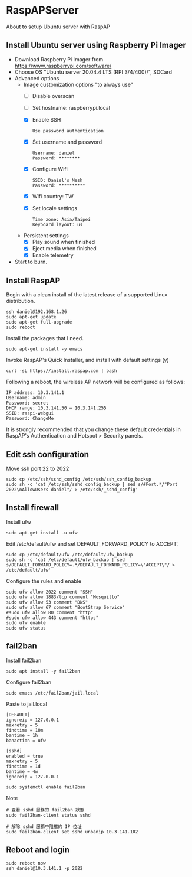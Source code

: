 # RaspAPServer
About to setup Ubuntu server with RaspAP


## Install Ubuntu server using Raspberry Pi Imager
* Download Raspberry Pi Imager from https://www.raspberrypi.com/software/
* Choose OS "Ubuntu server 20.04.4 LTS (RPI 3/4/400)/", SDCard
* Advanced options
  * Image customization options "to always use"
    - [ ] Disable overscan
    - [ ] Set hostname: raspberrypi.local
    - [x] Enable SSH
      
      ```
      Use password authentication
      ```
    - [x] Set username and password
      
      ```
      Username: daniel
      Password: ********
      ```
    - [x] Configure Wifi
      
      ```
      SSID: Daniel's Mesh
      Password: **********
      ```
    - [x] Wifi country: TW
    - [x] Set locale settings
      
      ```
      Time zone: Asia/Taipei
      Keyboard layout: us
      ```
    
  * Persistent settings
    - [x] Play sound when finished
    - [x] Eject media when finished
    - [x] Enable telemetry
* Start to burn.


## Install RaspAP

Begin with a clean install of the latest release of a supported Linux distribution.
```
ssh daniel@192.168.1.26
sudo apt-get update
sudo apt-get full-upgrade
sudo reboot
```

Install the packages that I need.
```
sudo apt-get install -y emacs
```

Invoke RaspAP's Quick Installer, and install with default settings (y)
```
curl -sL https://install.raspap.com | bash
```

Following a reboot, the wireless AP network will be configured as follows:
```
IP address: 10.3.141.1
Username: admin
Password: secret
DHCP range: 10.3.141.50 — 10.3.141.255
SSID: raspi-webgui
Password: ChangeMe
```
It is strongly recommended that you change these default credentials in RaspAP's Authentication and Hotspot > Security panels.


## Edit ssh configuration
Move ssh port 22 to 2022 
```
sudo cp /etc/ssh/sshd_config /etc/ssh/ssh_config_backup
sudo sh -c 'cat /etc/ssh/sshd_config_backup | sed s/#Port.*/"Port 2022\nAllowUsers daniel"/ > /etc/ssh/_sshd_config'
```

## Install firewall
Install ufw
```
sudo apt-get install -u ufw
```

Edit /etc/default/ufw and set DEFAULT_FORWARD_POLICY to ACCEPT:
```
sudo cp /etc/default/ufw /etc/default/ufw_backup
sudo sh -c 'cat /etc/default/ufw_backup | sed s/DEFAULT_FORWARD_POLICY=.*/DEFAULT_FORWARD_POLICY=\"ACCEPT\"/ > /etc/default/ufw'
```

Configure the rules and enable
```
sudo ufw allow 2022 comment "SSH"
sudo ufw allow 1883/tcp comment "Mosquitto"
sudo ufw allow 53 comment "DNS"
sudo ufw allow 67 comment "BootStrap Service"
#sudo ufw allow 80 comment "http"
#sudo ufw allow 443 comment "https"
sudo ufw enable
sudo ufw status
```

## fail2ban
Install fail2ban
```
sudo apt install -y fail2ban
```

Configure fail2ban
```
sudo emacs /etc/fail2ban/jail.local
```

Paste to jail.local
```
[DEFAULT]
ignoreip = 127.0.0.1
maxretry = 5
findtime = 10m
bantime = 1h
banaction = ufw

[sshd]
enabled = true
maxretry = 5
findtime = 1d
bantime = 4w
ignoreip = 127.0.0.1
```

```
sudo systemctl enable fail2ban
```

Note
```
# 查看 sshd 服務的 fail2ban 狀態
sudo fail2ban-client status sshd

# 解除 sshd 服務中阻擋的 IP 位址
sudo fail2ban-client set sshd unbanip 10.3.141.102
```


## Reboot and login
```
sudo reboot now
ssh daniel@10.3.141.1 -p 2022
```
